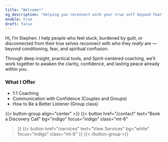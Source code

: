 ```yaml
---
title: "Welcome!"
og_description: "Helping you reconnect with your true self beyond fear, guilt, and old beliefs — through Spirit-centered coaching, clarity, and lasting empowerment."
enable: true
draft: false
---
```

Hi, I’m Stephen. I help people who feel stuck, burdened by guilt, or disconnected from their true selves reconnect with who they *really* are — beyond conditioning, fear, and spiritual confusion.

Through deep insight, practical tools, and Spirit-centered coaching, we’ll work together to awaken the clarity, confidence, and lasting peace already within you.

### What I Offer

- 1:1 Coaching
- Communication with Confidence (Couples and Groups)
- How to Be a Better Listener (Group class)

{{< button-group align="center" >}}
  {{< button
    href="/contact"
    text="Book a Discovery Call"
    bg="indigo"
    focus="indigo"
    class="mt-6"
  >}}
  {{< button
    href="/services"
    text="View Services"
    bg="white"
    focus="indigo"
    class="mt-6"
  >}}
{{< /button-group >}}
